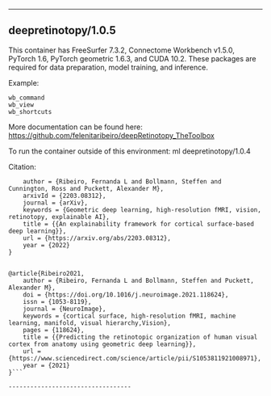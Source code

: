 
----------------------------------
## deepretinotopy/1.0.5 ##

This container has FreeSurfer 7.3.2, Connectome Workbench v1.5.0, PyTorch 1.6, PyTorch geometric 1.6.3, and CUDA 10.2. These packages are required for data preparation, model training, and inference.

Example:
```
wb_command
wb_view
wb_shortcuts
```

More documentation can be found here: https://github.com/felenitaribeiro/deepRetinotopy_TheToolbox

To run the container outside of this environment: ml deepretinotopy/1.0.4

Citation:
```@article{Ribeiro2022,
	author = {Ribeiro, Fernanda L and Bollmann, Steffen and Cunnington, Ross and Puckett, Alexander M},
	arxivId = {2203.08312},
	journal = {arXiv},
	keywords = {Geometric deep learning, high-resolution fMRI, vision, retinotopy, explainable AI},
	title = {{An explainability framework for cortical surface-based deep learning}},
	url = {https://arxiv.org/abs/2203.08312},
	year = {2022}
}


@article{Ribeiro2021,
	author = {Ribeiro, Fernanda L and Bollmann, Steffen and Puckett, Alexander M},
	doi = {https://doi.org/10.1016/j.neuroimage.2021.118624},
	issn = {1053-8119},
	journal = {NeuroImage},
	keywords = {cortical surface, high-resolution fMRI, machine learning, manifold, visual hierarchy,Vision},
	pages = {118624},
	title = {{Predicting the retinotopic organization of human visual cortex from anatomy using geometric deep learning}},
	url = {https://www.sciencedirect.com/science/article/pii/S1053811921008971},
	year = {2021}
}```

----------------------------------
